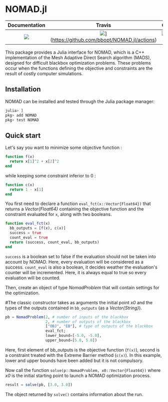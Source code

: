 # NOMAD.jl

| **Documentation** | **Travis** | **Coverage** | **DOI** |
|:-----------------:|:----------:|:------------:|:-------:|
| [![](https://img.shields.io/badge/docs-dev-blue.svg)](https://bbopt.github.io/NOMAD.jl/dev) | ![](https://github.com/bbopt/NOMAD.jl/workflows/CI/badge.svg)](https://github.com/bbopt/NOMAD.jl/actions) | [![Coverage Status](https://coveralls.io/repos/github/bbopt/NOMAD.jl/badge.svg?branch=master)](https://coveralls.io/github/bbopt/NOMAD.jl?branch=master) | [![DOI](https://zenodo.org/badge/DOI/10.5281/zenodo.3700167.svg)](https://doi.org/10.5281/zenodo.3700167) |

This package provides a Julia interface for NOMAD, which is a C++ implementation of the Mesh Adaptive Direct Search algorithm (MADS), designed for difficult blackbox optimization problems. These problems occur when the functions defining the objective and constraints are the result of costly computer simulations.

## Installation

NOMAD can be installed and tested through the Julia package manager:

```julia
julia> ]
pkg> add NOMAD
pkg> test NOMAD
```

## Quick start

Let's say you want to minimize some objective function :

```julia
function f(x)
  return x[1]^2 + x[2]^2
end
```

while keeping some constraint inferior to 0 :

```julia
function c(x)
  return 1 - x[1]
end
```

You first need to declare a function `eval_fct(x::Vector{Float64})` that returns a *Vector{Float64}* containing the objective function and the constraint evaluated for `x`, along with two booleans.

```julia
function eval_fct(x)
  bb_outputs = [f(x), c(x)]
  success = true
  count_eval = true
  return (success, count_eval, bb_outputs)
end
```

`success` is a boolean set to false if the evaluation should not be taken into account by NOMAD. Here, every evaluation will be considered as a success. `count_eval` is also a boolean, it decides weather the evaluation's counter will be incremented. Here, it is always equal to true so every evaluation will be counted.

Then, create an object of type *NomadProblem* that will contain settings for the optimization.

#The classic constructor takes as arguments the initial point *x0* and the types of the outputs contained in `bb_outputs` (as a *Vector{String}*).

```julia
pb = NomadProblem(2, # number of inputs of the blackbox
                  2, # number of outputs of the blackbox
                  ["OBJ", "EB"], # type of outputs of the blackbox
                  eval_fct;
                  lower_bound=[-5.0, -5.0],
                  upper_bound=[5.0, 5.0])
```

Here, first element of bb_outputs is the objective function (`f(x)`), second is a constraint treated with the Extreme Barrier method (`c(x)`). In this example, lower and upper bounds have been added but it is not compulsory.

Now call the function `solve(p::NomadProblem, x0::Vector{Float64})` where *x0* is the initial starting point to launch a NOMAD optimization process.

```julia
result = solve(pb, [3.0, 3.0])
```

The object returned by `solve()` contains information about the run.
